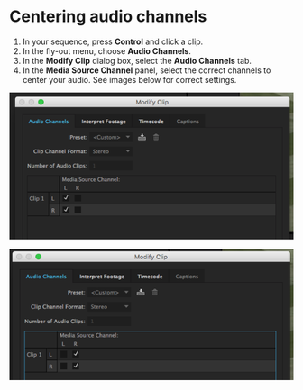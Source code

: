 # Centering audio channels

1. In your sequence, press **Control** and click a clip.
2. In the fly-out menu, choose **Audio Channels**.
3. In the **Modify Clip** dialog box, select the **Audio Channels** tab.
4. In the **Media Source Channel** panel, select the correct channels to center your audio. See images below for correct settings.

![Handheld mic, lavalier mic, or mult box clip settings.](/assets/adobe-premiere-audio-left-only-fix.png)

![Shotgun mic channel clip settings.](/assets/adobe-premiere-right-only-fix.png)

